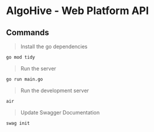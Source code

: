 # AlgoHive - Web Platform API

## Commands

> Install the go dependencies

```bash
go mod tidy
```

> Run the server

```bash
go run main.go
```

> Run the development server

```bash
air
```

> Update Swagger Documentation

```bash
swag init
```
